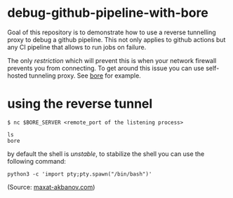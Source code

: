 # debug-github-pipeline-with-bore

Goal of this repository is to demonstrate how to use a reverse tunnelling proxy
to debug a github pipeline. This not only applies to github actions but any CI
pipeline that allows to run jobs on failure.

The only _restriction_ which will prevent this is when your network firewall
prevents you from connecting. To get around this issue you can use self-hosted
tunneling proxy. See [bore](https://github.com/ekzhang/bore) for example.

# using the reverse tunnel

```shell
$ nc $BORE_SERVER <remote_port of the listening process>

ls
bore
```

by default the shell is _unstable_, to stabilize the shell you can use the
following command:

```shell
python3 -c 'import pty;pty.spawn("/bin/bash")'
```

(Source: [maxat-akbanov.com](https://maxat-akbanov.com/how-to-stabilize-a-simple-reverse-shell-to-a-fully-interactive-terminal))
